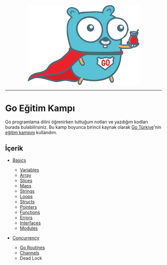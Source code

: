 <p align="center"><img src="https://raw.githubusercontent.com/GoTurkiye/training/main/.res/cayci_gopherman.png" width="360"></p>

<hr>

# Go Eğitim Kampı

Go programlama dilini öğrenirken tuttuğum notları ve yazdığım kodları burada bulabilirsiniz.
Bu kamp boyunca birincil kaynak olarak [Go Türkiye](https://github.com/GoTurkiye)'nin [eğitim kampını](https://github.com/GoTurkiye/training) kullandım.

## İçerik

* [Basics](101-basics/README.md)
	* [Variables](101-basics/variables/README.md)
	* [Array](101-basics/array/README.md)
    * [Slices](101-basics/slice/README.md)
    * [Maps](101-basics/map/README.md)
    * [Strings](101-basics/string/README.md)
    * [Loops](101-basics/loops/README.md)
    * [Structs](101-basics/structs/README.md)
    * [Pointers](101-basics/pointer/README.md)
    * [Functions](101-basics/functions/README.md)
    * [Errors](101-basics/error/README.md)
    * [Interfaces](101-basics/interface/README.md)
    * [Modules](101-basics/modules/README.md)

* [Concurrency](102-concurrency/README.md)
    * [Go Routines](102-concurrency/go-routines/README.md)
    * [Channels](102-concurrency/channels/README.md)
    * Dead Lock